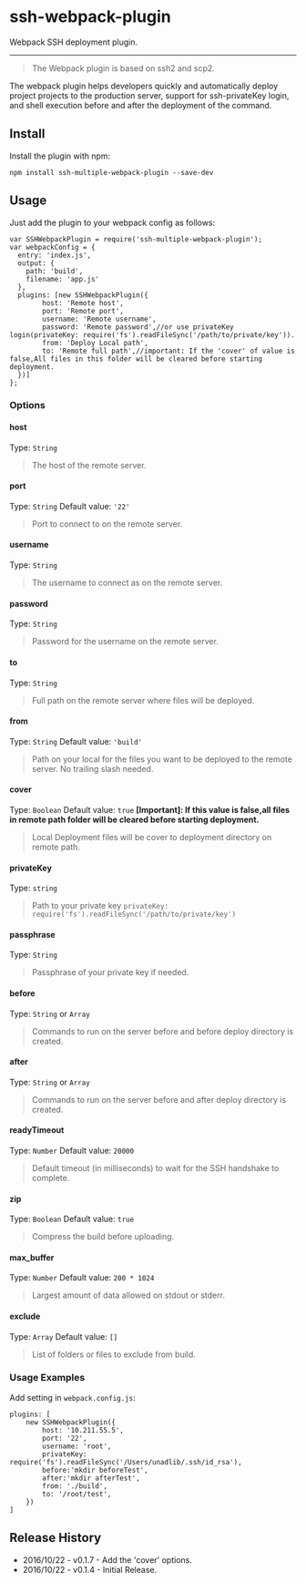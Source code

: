 # ssh-webpack-plugin
Webpack SSH deployment plugin.

-----

>The Webpack plugin is based on ssh2 and scp2.

The webpack plugin helps developers quickly and automatically deploy project projects to the production server, support for ssh-privateKey login, and shell execution before and after the deployment of the command.

## Install

Install the plugin with npm:
```shell
npm install ssh-multiple-webpack-plugin --save-dev
```
## Usage
Just add the plugin to your webpack config as follows:
```
var SSHWebpackPlugin = require('ssh-multiple-webpack-plugin');
var webpackConfig = {
  entry: 'index.js',
  output: {
    path: 'build',
    filename: 'app.js'
  },
  plugins: [new SSHWebpackPlugin({
        host: 'Remote host',
        port: 'Remote port',
        username: 'Remote username',
        password: 'Remote password',//or use privateKey login(privateKey: require('fs').readFileSync('/path/to/private/key')).
        from: 'Deploy Local path',
        to: 'Remote full path',//important: If the 'cover' of value is false,All files in this folder will be cleared before starting deployment.
  })]
};
```

### Options

#### host
Type: `String`
>The host of the remote server.

#### port
Type: `String`
Default value: `'22'`
>Port to connect to on the remote server.

#### username
Type: `String`
>The username to connect as on the remote server.

#### password
Type: `String`
>Password for the username on the remote server.

#### to
Type: `String`
>Full path on the remote server where files will be deployed.

#### from
Type: `String`
Default value: `'build'`
>Path on your local for the files you want to be deployed to the remote server. No trailing slash needed.

#### cover
Type: `Boolean`
Default value: `true`
**__[Important]__: If this value is false,all files in remote path folder will be cleared before starting deployment.**
>Local Deployment files will be cover to deployment directory on remote path.

#### privateKey
Type: `string`
>Path to your private key `privateKey: require('fs').readFileSync('/path/to/private/key')`

#### passphrase
Type: `String`
>Passphrase of your private key if needed.

#### before
Type: `String` or `Array`
>Commands to run on the server before and before deploy directory is created. 

#### after
Type: `String` or `Array`
>Commands to run on the server before and after deploy directory is created. 

#### readyTimeout
Type: `Number`
Default value: `20000`
>Default timeout (in milliseconds) to wait for the SSH handshake to complete.

#### zip
Type: `Boolean`
Default value: `true`
>Compress the build before uploading.

#### max_buffer
Type: `Number`
Default value: `200 * 1024`
>Largest amount of data allowed on stdout or stderr.

#### exclude
Type: `Array`
Default value: `[]`
>List of folders or files to exclude from build.

### Usage Examples
Add setting in `webpack.config.js`:
```
plugins: [
    new SSHWebpackPlugin({
        host: '10.211.55.5',
        port: '22',
        username: 'root',
        privateKey: require('fs').readFileSync('/Users/unadlib/.ssh/id_rsa'),
        before:'mkdir beforeTest',
        after:'mkdir afterTest',
        from: './build',
        to: '/root/test',
    })
]
```
## Release History
* 2016/10/22 - v0.1.7 - Add the 'cover' options.
* 2016/10/22 - v0.1.4 - Initial Release.
